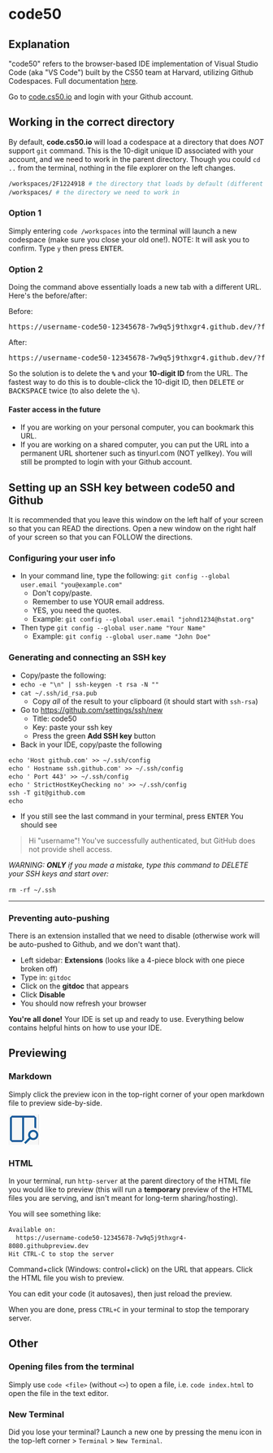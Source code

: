 # code50

## Explanation

"code50" refers to the browser-based IDE implementation of Visual Studio Code (aka "VS Code") built by the CS50 team at Harvard, utilizing Github Codespaces. Full documentation [here](https://cs50.readthedocs.io/code/).

Go to [code.cs50.io](https://code.cs50.io/) and login with your Github account.

## Working in the correct directory

By default, **code.cs50.io** will load a codespace at a directory that does _NOT_ support `git` command. This is the 10-digit unique ID associated with your account, and we need to work in the parent directory. Though you could `cd ..` from the terminal, nothing in the file explorer on the left changes.

```bash
/workspaces/2F1224918 # the directory that loads by default (different ID)
/workspaces/ # the directory we need to work in
```

### Option 1
Simply entering `code /workspaces` into the terminal will launch a new codespace (make sure you close your old one!).
NOTE: It will ask you to confirm. Type `y` then press <kbd>ENTER</kbd>.

### Option 2
Doing the command above essentially loads a new tab with a different URL. Here's the before/after:

Before:
<pre>
https://username-code50-12345678-7w9q5j9thxgr4.github.dev/?folder=%2Fworkspaces<b>%2F1224918</b>&vscodeChannel=stable
</pre>
After:
<pre>
https://username-code50-12345678-7w9q5j9thxgr4.github.dev/?folder=%2Fworkspaces&vscodeChannel=stable
</pre>

So the solution is to delete the **`%`** and your **10-digit ID** from the URL. The fastest way to do this is to double-click the 10-digit ID, then <kbd>DELETE</kbd> or <kbd>BACKSPACE</kbd> twice (to also delete the `%`).

#### Faster access in the future

* If you are working on your personal computer, you can bookmark this URL.
* If you are working on a shared computer, you can put the URL into a permanent URL shortener such as tinyurl.com (NOT yellkey). You will still be prompted to login with your Github account.

## Setting up an SSH key between code50 and Github

It is recommended that you leave this window on the left half of your screen so that you can READ the directions. Open a new window on the right half of your screen so that you can FOLLOW the directions.

### Configuring your user info
* In your command line, type the following: `git config --global user.email "you@example.com"`
  * Don't copy/paste.
  * Remember to use YOUR email address.
  * YES, you need the quotes.
  * Example: `git config --global user.email "johnd1234@hstat.org"`
* Then type `git config --global user.name "Your Name"`
  * Example: `git config --global user.name "John Doe"`

### Generating and connecting an SSH key
* Copy/paste the following:
* `echo -e "\n" | ssh-keygen -t rsa -N ""`
* `cat ~/.ssh/id_rsa.pub`
  * Copy _all_ of the result to your clipboard (it should start with `ssh-rsa`)
* Go to https://github.com/settings/ssh/new
  * Title: code50
  * Key: paste your ssh key
  * Press the green **Add SSH key** button
* Back in your IDE, copy/paste the following
```
echo 'Host github.com' >> ~/.ssh/config
echo ' Hostname ssh.github.com' >> ~/.ssh/config
echo ' Port 443' >> ~/.ssh/config
echo ' StrictHostKeyChecking no' >> ~/.ssh/config
ssh -T git@github.com
echo

```
* If you still see the last command in your terminal, press <kbd>ENTER</kbd>
You should see
> Hi "username"! You've successfully authenticated, but GitHub does not provide shell access.

_WARNING: **ONLY** if you made a mistake, type this command to DELETE your SSH keys and start over:_

`rm -rf ~/.ssh`

---

### Preventing auto-pushing

There is an extension installed that we need to disable (otherwise work will be auto-pushed to Github, and we don't want that).

* Left sidebar: **Extensions** (looks like a 4-piece block with one piece broken off)
* Type in: `gitdoc`
* Click on the **gitdoc** that appears
* Click **Disable**
* You should now refresh your browser

**You're all done!** Your IDE is set up and ready to use. Everything below contains helpful hints on how to use your IDE.

## Previewing

### Markdown

Simply click the preview icon in the top-right corner of your open markdown file to preview side-by-side.

![](open-preview.png)

### HTML

In your terminal, run `http-server` at the parent directory of the HTML file you would like to preview (this will run a **temporary** preview of the HTML files you are serving, and isn't meant for long-term sharing/hosting). 

You will see something like:
```
Available on:
  https://username-code50-12345678-7w9q5j9thxgr4-8080.githubpreview.dev
Hit CTRL-C to stop the server
```
Command+click (Windows: control+click) on the URL that appears. Click the HTML file you wish to preview.

You can edit your code (it autosaves), then just reload the preview.

When you are done, press `CTRL+C` in your terminal to stop the temporary server.

## Other

### Opening files from the terminal

Simply use `code <file>` (without `<>`) to open a file, i.e. `code index.html` to open the file in the text editor.

### New Terminal

Did you lose your terminal? Launch a new one by pressing the menu icon in the top-left corner > `Terminal` > `New Terminal`.
